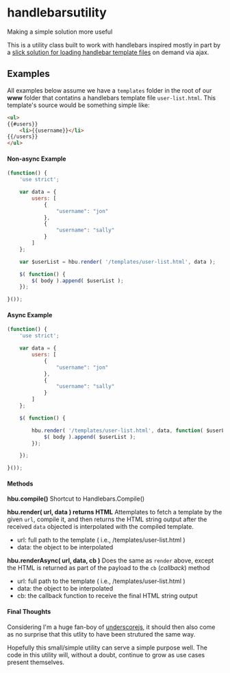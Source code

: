 handlebarsutility
=================

Making a simple solution more useful

This is a utility class built to work with handlebars inspired mostly in part by a [slick solution for loading handlebar template files](http://stackoverflow.com/a/10136935/1244184) on demand via ajax.

## Examples

All examples below assume we have a `templates` folder in the root of our **www** folder that contatins a handlebars template file `user-list.html`.  This template's source would be something simple like:
```html
<ul>
{{#users}}
    <li>{{username}}</li>
{{/users}}
</ul>
```


#### Non-async Example
```js
(function() {
    'use strict';

    var data = {
        users: [
            {
                "username": "jon"
            },
            {
                "username": "sally"
            }
        ]
    };

    var $userList = hbu.render( '/templates/user-list.html', data );

    $( function() {
        $( body ).append( $userList );
    });

}());
```

#### Async Example
```js
(function() {
    'use strict';

    var data = {
        users: [
            {
                "username": "jon"
            },
            {
                "username": "sally"
            }
        ]
    };

    $( function() {

        hbu.render( '/templates/user-list.html', data, function( $userList ) {
            $( body ).append( $userList );
        });

    });

}());
```


#### Methods

**hbu.compile()**
Shortcut to Handlebars.Compile()

**hbu.render( url, data ) __returns HTML__**
Attemplates to fetch a template by the given `url`, compile it, and then returns the HTML string output after the received `data` objected is interpolated with the compiled template.

* url:  full path to the template ( i.e., /templates/user-list.html )
* data: the object to be interpolated

**hbu.renderAsync( url, data, cb )**
Does the same as `render` above, except the HTML is returned as part of the payload to the `cb` (*callback*) method

* url:  full path to the template ( i.e., /templates/user-list.html )
* data: the object to be interpolated
* cb: the callback function to receive the final HTML string output


#### Final Thoughts
Considering I'm a huge fan-boy of [underscorejs](http://underscorejs.org/), it should then also come as no surprise that this utlity to have been strutured the same way.

Hopefully this small/simple utility can serve a simple purpose well.  The code in this utility will, without a doubt, continue to grow as use cases present themselves.
